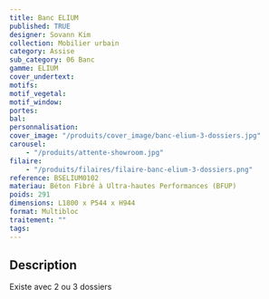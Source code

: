 ```yaml
---
title: Banc ELIUM
published: TRUE
designer: Sovann Kim
collection: Mobilier urbain
category: Assise
sub_category: 06 Banc
gamme: ELIUM
cover_undertext:
motifs:
motif_vegetal:
motif_window:
portes:
bal:
personnalisation:
cover_image: "/produits/cover_image/banc-elium-3-dossiers.jpg"
carousel:
    - "/produits/attente-showroom.jpg"
filaire:
    - "/produits/filaires/filaire-banc-elium-3-dossiers.png"
reference: BSELIUM0102
materiau: Béton Fibré à Ultra-hautes Performances (BFUP)
poids: 291
dimensions: L1800 x P544 x H944
format: Multibloc
traitement: ""
tags:
---
```


## Description

Existe avec 2 ou 3 dossiers
